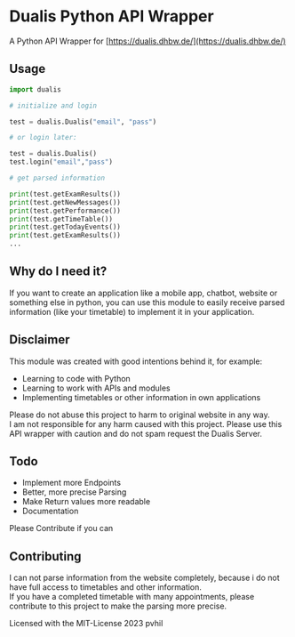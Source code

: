 # Dualis Python API Wrapper

A Python API Wrapper for [https://dualis.dhbw.de/](https://dualis.dhbw.de/)

## Usage

```python
import dualis

# initialize and login

test = dualis.Dualis("email", "pass")

# or login later:

test = dualis.Dualis()
test.login("email","pass")

# get parsed information

print(test.getExamResults())
print(test.getNewMessages())
print(test.getPerformance())
print(test.getTimeTable())
print(test.getTodayEvents())
print(test.getExamResults())
...
```

## Why do I need it?

If you want to create an application like a mobile app, chatbot, website or something else in python, you can use this module to easily receive parsed information (like your timetable) to implement it in your application.

## Disclaimer

This module was created with good intentions behind it, for example:

- Learning to code with Python
- Learning to work with APIs and modules
- Implementing timetables or other information in own applications

Please do not abuse this project to harm to original website in any way.  
I am not responsible for any harm caused with this project. Please use this API wrapper with caution and do not spam request the Dualis Server.

## Todo

- Implement more Endpoints
- Better, more precise Parsing
- Make Return values more readable
- Documentation

Please Contribute if you can

## Contributing

I can not parse information from the website completely, because i do not have full access to timetables and other information.  
If you have a completed timetable with many appointments, please contribute to this project to make the parsing more precise.
  
Licensed with the MIT-License 2023 pvhil
